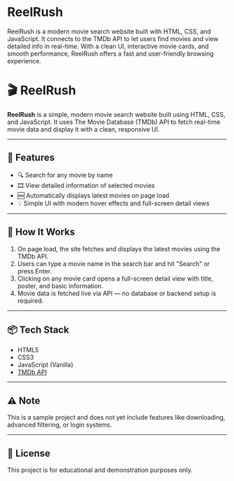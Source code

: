 # ReelRush
ReelRush is a modern movie search website built with HTML, CSS, and JavaScript. It connects to the TMDb API to let users find movies and view detailed info in real-time. With a clean UI, interactive movie cards, and smooth performance, ReelRush offers a fast and user-friendly browsing experience.

# 🎬 ReelRush

**ReelRush** is a simple, modern movie search website built using HTML, CSS, and JavaScript. It uses The Movie Database (TMDb) API to fetch real-time movie data and display it with a clean, responsive UI.

---

## 🚀 Features

- 🔍 Search for any movie by name
- 🎞️ View detailed information of selected movies
- 🆕 Automatically displays latest movies on page load
- 💡 Simple UI with modern hover effects and full-screen detail views

---

## 🔧 How It Works

1. On page load, the site fetches and displays the latest movies using the TMDb API.
2. Users can type a movie name in the search bar and hit "Search" or press Enter.
3. Clicking on any movie card opens a full-screen detail view with title, poster, and basic information.
4. Movie data is fetched live via API — no database or backend setup is required.

---

## 📦 Tech Stack

- HTML5  
- CSS3  
- JavaScript (Vanilla)  
- [TMDb API](https://www.themoviedb.org/documentation/api)

---

## ⚠️ Note

This is a sample project and does not yet include features like downloading, advanced filtering, or login systems.

---

## 📄 License

This project is for educational and demonstration purposes only.
